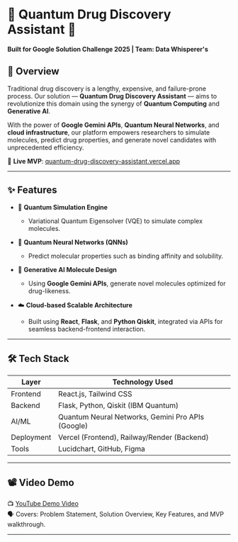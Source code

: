 # 🌌 Quantum Drug Discovery Assistant 🚀  
**Built for Google Solution Challenge 2025 | Team: Data Whisperer's**

## 🧬 Overview

Traditional drug discovery is a lengthy, expensive, and failure-prone process. Our solution — **Quantum Drug Discovery Assistant** — aims to revolutionize this domain using the synergy of **Quantum Computing** and **Generative AI**.

With the power of **Google Gemini APIs**, **Quantum Neural Networks**, and **cloud infrastructure**, our platform empowers researchers to simulate molecules, predict drug properties, and generate novel candidates with unprecedented efficiency.

🔗 **Live MVP**: [quantum-drug-discovery-assistant.vercel.app](https://quantum-drug-discovery-assistant.vercel.app/)

---

## ✨ Features

- 🔬 **Quantum Simulation Engine**
  - Variational Quantum Eigensolver (VQE) to simulate complex molecules.

- 🧠 **Quantum Neural Networks (QNNs)**
  - Predict molecular properties such as binding affinity and solubility.

- 🤖 **Generative AI Molecule Design**
  - Using **Google Gemini APIs**, generate novel molecules optimized for drug-likeness.

- ☁️ **Cloud-based Scalable Architecture**
  - Built using **React**, **Flask**, and **Python Qiskit**, integrated via APIs for seamless backend-frontend interaction.

---

## 🛠️ Tech Stack

| Layer         | Technology Used                                   |
|---------------|----------------------------------------------------|
| Frontend      | React.js, Tailwind CSS                             |
| Backend       | Flask, Python, Qiskit (IBM Quantum)                |
| AI/ML         | Quantum Neural Networks, Gemini Pro APIs (Google) |
| Deployment    | Vercel (Frontend), Railway/Render (Backend)        |
| Tools         | Lucidchart, GitHub, Figma                          |

---

## 📽️ Video Demo

📺 [YouTube Demo Video](https://youtu.be/8hklp5rlaKM)  
🗣️ Covers: Problem Statement, Solution Overview, Key Features, and MVP walkthrough.

---
